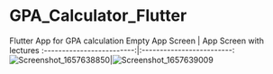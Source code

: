 # GPA_Calculator_Flutter
Flutter App for GPA calculation
Empty App Screen             |  App Screen with lectures
:-------------------------:|:-------------------------:
![Screenshot_1657638850](https://user-images.githubusercontent.com/72457200/178526502-6131c5f6-b7e7-49f1-9e2c-150b714a0670.png)|![Screenshot_1657639009](https://user-images.githubusercontent.com/72457200/178526519-802a56cd-ad04-48a7-9efa-65debb4f4745.png)
